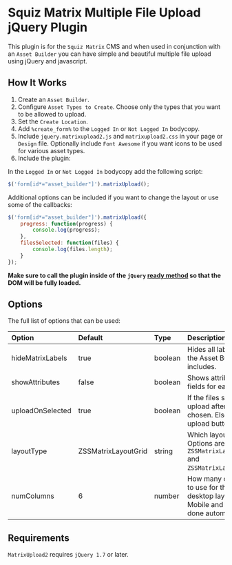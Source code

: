 Squiz Matrix Multiple File Upload jQuery Plugin
=============

This plugin is for the `Squiz Matrix` CMS and when used in conjunction with an `Asset Builder` you can have simple and beautiful multiple file upload using jQuery and javascript.

How It Works
---

1. Create an `Asset Builder`.
2. Configure `Asset Types to Create`. Choose only the types that you want to be allowed to upload.
3. Set the `Create Location`.
4. Add `%create_form%` to the `Logged In` or `Not Logged In` bodycopy.
5. Include `jquery.matrixupload2.js` and `matrixupload2.css` in your page or `Design` file. Optionally include `Font Awesome` if you want icons to be used for various asset types.
6. Include the plugin:

In the `Logged In` or `Not Logged In` bodycopy add the following script:

```javascript
$('form[id*="asset_builder"]').matrixUpload();
```

Additional options can be included if you want to change the layout or use some of the callbacks:

```javascript
$('form[id*="asset_builder"]').matrixUpload({
    progress: function(progress) {
        console.log(progress);	
    },
    filesSelected: function(files) {
        console.log(files.length);	
    }
});
```
**Make sure to call the plugin inside of the `jQuery` [ready method](http://api.jquery.com/ready) so that the DOM will be fully loaded.**

Options
---

The full list of options that can be used:

| Option     | Default   | Type  | Description  |
| :------------- | :-------------| :----- | :----- |
| hideMatrixLabels | true  | boolean | Hides all labels that the Asset Builder includes. |
| showAttributes   | false | boolean | Shows attribute fields for each file. |
| uploadOnSelected | true  | boolean | If the files should upload after they are chosen. Else use an upload button. |
| layoutType       | ZSSMatrixLayoutGrid | string | Which layout to use. Options are `ZSSMatrixLayoutGrid` and `ZSSMatrixLayoutList`. |
| numColumns       | 6     | number  | How many columns to use for the desktop layout. Mobile and tablet done automatically. |


Requirements
--------------
`MatrixUpload2` requires `jQuery 1.7` or later.
